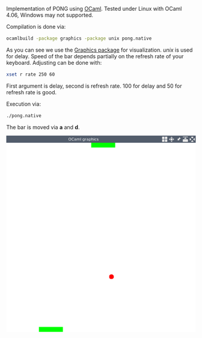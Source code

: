 Implementation of PONG using [OCaml](http://ocaml.org/). Tested under Linux with OCaml 4.06, Windows may not supported.

Compilation is done via:
```bash
ocamlbuild -package graphics -package unix pong.native
```
As you can see we use the [Graphics package](https://caml.inria.fr/pub/docs/manual-ocaml/libref/Graphics.html) for visualization. 
*unix* is used for delay.
Speed of the bar depends partially on the refresh rate of your keyboard.
Adjusting can be done with:
```bash
xset r rate 250 60
```
First argument is delay, second is refresh rate. 100 for delay and 50 for refresh rate is good. 

Execution via:
```bash
./pong.native
```
The bar is moved via **a** and **d**.

![](example_pong.png)
